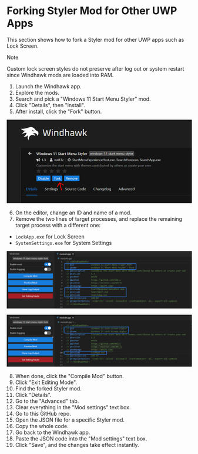 # Forking Styler Mod for Other UWP Apps
This section shows how to fork a Styler mod for other UWP apps such as Lock Screen.

> [!NOTE]
> Custom lock screen styles do not preserve after log out or system restart since Windhawk mods are loaded into RAM.

1. Launch the Windhawk app.
2. Explore the mods.
3. Search and pick a "Windows 11 Start Menu Styler" mod.
4. Click "Details", then "Install".
5. After install, click the "Fork" button.

![](https://github.com/AromaKitsune/Windows-XAML-Styles/blob/main/screenshots/Fork1.png)

6. On the editor, change an ID and name of a mod.
7. Remove the two lines of target processes, and replace the remaining target process with a different one:
  - `LockApp.exe` for Lock Screen
  - `SystemSettings.exe` for System Settings

![](https://github.com/AromaKitsune/Windows-XAML-Styles/blob/main/screenshots/Fork2.png)

![](https://github.com/AromaKitsune/Windows-XAML-Styles/blob/main/screenshots/Fork3.png)

8. When done, click the "Compile Mod" button.
9. Click "Exit Editing Mode".
10. Find the forked Styler mod.
11. Click "Details".
12. Go to the "Advanced" tab.
13. Clear everything in the "Mod settings" text box.
14. Go to this GitHub repo.
15. Open the JSON file for a specific Styler mod.
16. Copy the whole code.
17. Go back to the Windhawk app.
18. Paste the JSON code into the "Mod settings" text box.
19. Click "Save", and the changes take effect instantly.
